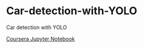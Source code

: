 # Car-detection-with-YOLO
Car detection with YOLO

[Coursera Jupyter Notebook](https://nbviewer.jupyter.org/github/ChanchalKumarMaji/Car-detection-with-YOLO/blob/master/Car%20detection%20with%20YOLO/Autonomous%20driving%20application%20-%20Car%20detection.ipynb)
